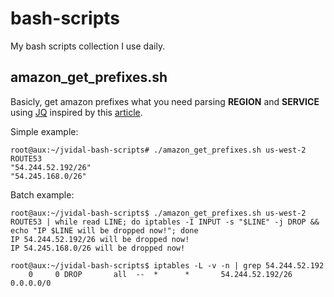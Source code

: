 # bash-scripts

My bash scripts collection I use daily.

## amazon_get_prefixes.sh

Basicly, get amazon prefixes what you need parsing **REGION** and **SERVICE** using [JQ](https://stedolan.github.io/jq/) inspired by this [article](https://ma.ttias.be/querying-json-data-at-the-command-line-with-jq/).

Simple example:

```ShellSession
root@aux:~/jvidal-bash-scripts# ./amazon_get_prefixes.sh us-west-2 ROUTE53
"54.244.52.192/26"
"54.245.168.0/26"
```

Batch example:

```ShellSession
root@aux:~/jvidal-bash-scripts$ ./amazon_get_prefixes.sh us-west-2 ROUTE53 | while read LINE; do iptables -I INPUT -s "$LINE" -j DROP && echo "IP $LINE will be dropped now!"; done
IP 54.244.52.192/26 will be dropped now!
IP 54.245.168.0/26 will be dropped now!

root@aux:~/jvidal-bash-scripts$ iptables -L -v -n | grep 54.244.52.192
    0     0 DROP       all  --  *      *       54.244.52.192/26     0.0.0.0/0
```
